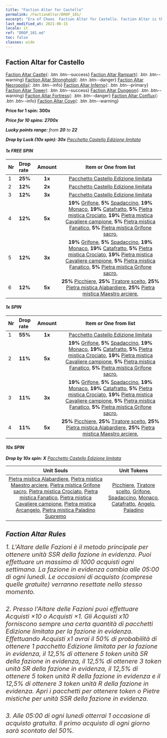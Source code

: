```yaml
---
title: "Faction Altar for Castello"
permalink: /FactionAltar/DROP_101/
excerpt: "Era of Chaos  Faction Altar for Castello. Faction Altar is the primary method for obtaining SSR units from the popular faction. Limited to 1,000 purchases each week. The popular faction changes at 05:00 every Monday. Purchase attempts and free purchase attempts will also reset then."
last_modified_at: 2021-06-15
locale: it
ref: "DROP_101.md"
toc: false
classes: wide
---
```


##  Faction Altar for **Castello**

  [Faction Altar Castle](/it/FactionAltar/DROP_101/){: .btn .btn--success} [Faction Altar Rampart](/it/FactionAltar/DROP_102/){: .btn .btn--warning} [Faction Altar Stronghold](/it/FactionAltar/DROP_103/){: .btn .btn--danger} [Faction Altar Necropolis](/it/FactionAltar/DROP_104/){: .btn .btn--info} [Faction Altar Inferno](/it/FactionAltar/DROP_105/){: .btn .btn--primary} [Faction Altar Tower](/it/FactionAltar/DROP_106/){: .btn .btn--success} [Faction Altar Dungeon](/it/FactionAltar/DROP_107/){: .btn .btn--warning} [Faction Altar Fortress](/it/FactionAltar/DROP_108/){: .btn .btn--danger} [Faction Altar Conflux](/it/FactionAltar/DROP_109/){: .btn .btn--info} [Faction Altar Cove](/it/FactionAltar/DROP_112/){: .btn .btn--warning} 

  **Price for 1 spin: 300x** <i class="fas fa-gem"/>

  **Price for 10 spins: 2700x** <i class="fas fa-gem"/>

  **Lucky points range:** from **20** to **22**

  **Drop by Luck (10x spin): 30x** [Pacchetto Castello Edizione limitata](/ItemsIT/con_2139/)

####  1x FREE SPIN 

  |    Nr    |  Drop rate  |  Amount   |   Item or One from list  |
  |:---------|:------------|:---------:|:------------------------:|
  | 1 | **25%** | **1x** | [Pacchetto Castello Edizione limitata](/ItemsIT/con_2139/) |
  | 2 | **12%** | **2x** | [Pacchetto Castello Edizione limitata](/ItemsIT/con_2139/) |
  | 3 | **12%** | **3x** | [Pacchetto Castello Edizione limitata](/ItemsIT/con_2139/) |
  | 4 | **12%** | **5x** |  **19%** [Grifone](/ItemsIT/unt_192/),  **5%** [Spadaccino](/ItemsIT/unt_193/),  **19%** [Monaco](/ItemsIT/unt_194/),  **19%** [Catafratto](/ItemsIT/unt_195/),  **5%** [Pietra mistica Crociato](/ItemsIT/unt_285/),  **19%** [Pietra mistica Cavaliere campione](/ItemsIT/unt_287/),  **5%** [Pietra mistica Fanatico](/ItemsIT/unt_286/),  **5%** [Pietra mistica Grifone sacro](/ItemsIT/unt_284/),  |
  | 5 | **12%** | **3x** |  **19%** [Grifone](/ItemsIT/unt_192/),  **5%** [Spadaccino](/ItemsIT/unt_193/),  **19%** [Monaco](/ItemsIT/unt_194/),  **19%** [Catafratto](/ItemsIT/unt_195/),  **5%** [Pietra mistica Crociato](/ItemsIT/unt_285/),  **19%** [Pietra mistica Cavaliere campione](/ItemsIT/unt_287/),  **5%** [Pietra mistica Fanatico](/ItemsIT/unt_286/),  **5%** [Pietra mistica Grifone sacro](/ItemsIT/unt_284/),  |
  | 6 | **12%** | **5x** |  **25%** [Picchiere](/ItemsIT/unt_190/),  **25%** [Tiratore scelto](/ItemsIT/unt_191/),  **25%** [Pietra mistica Alabardiere](/ItemsIT/unt_282/),  **25%** [Pietra mistica Maestro arciere](/ItemsIT/unt_283/),  |


####  1x SPIN 

  |    Nr    |  Drop rate  |  Amount   |   Item or One from list  |
  |:---------|:------------|:---------:|:------------------------:|
  | 1 | **55%** | **1x** | [Pacchetto Castello Edizione limitata](/ItemsIT/con_2139/) |
  | 2 | **11%** | **5x** |  **19%** [Grifone](/ItemsIT/unt_192/),  **5%** [Spadaccino](/ItemsIT/unt_193/),  **19%** [Monaco](/ItemsIT/unt_194/),  **19%** [Catafratto](/ItemsIT/unt_195/),  **5%** [Pietra mistica Crociato](/ItemsIT/unt_285/),  **19%** [Pietra mistica Cavaliere campione](/ItemsIT/unt_287/),  **5%** [Pietra mistica Fanatico](/ItemsIT/unt_286/),  **5%** [Pietra mistica Grifone sacro](/ItemsIT/unt_284/),  |
  | 3 | **11%** | **3x** |  **19%** [Grifone](/ItemsIT/unt_192/),  **5%** [Spadaccino](/ItemsIT/unt_193/),  **19%** [Monaco](/ItemsIT/unt_194/),  **19%** [Catafratto](/ItemsIT/unt_195/),  **5%** [Pietra mistica Crociato](/ItemsIT/unt_285/),  **19%** [Pietra mistica Cavaliere campione](/ItemsIT/unt_287/),  **5%** [Pietra mistica Fanatico](/ItemsIT/unt_286/),  **5%** [Pietra mistica Grifone sacro](/ItemsIT/unt_284/),  |
  | 4 | **11%** | **5x** |  **25%** [Picchiere](/ItemsIT/unt_190/),  **25%** [Tiratore scelto](/ItemsIT/unt_191/),  **25%** [Pietra mistica Alabardiere](/ItemsIT/unt_282/),  **25%** [Pietra mistica Maestro arciere](/ItemsIT/unt_283/),  |


####  10x SPIN 

  **Drop by 10x spin: X** [Pacchetto Castello Edizione limitata](/ItemsIT/con_2139/)

  |    Unit Souls    |  Unit Tokens  |
  |:----------------:|:-------------:|
  | [Pietra mistica Alabardiere](/ItemsIT/unt_282/), [Pietra mistica Maestro arciere](/ItemsIT/unt_283/), [Pietra mistica Grifone sacro](/ItemsIT/unt_284/), [Pietra mistica Crociato](/ItemsIT/unt_285/), [Pietra mistica Fanatico](/ItemsIT/unt_286/), [Pietra mistica Cavaliere campione](/ItemsIT/unt_287/), [Pietra mistica Arcangelo](/ItemsIT/unt_288/), [Pietra mistica Paladino Supremo](/ItemsIT/unt_289/) | [Picchiere](/ItemsIT/unt_190/), [Tiratore scelto](/ItemsIT/unt_191/), [Grifone](/ItemsIT/unt_192/), [Spadaccino](/ItemsIT/unt_193/), [Monaco](/ItemsIT/unt_194/), [Catafratto](/ItemsIT/unt_195/), [Angelo](/ItemsIT/unt_196/), [Paladino](/ItemsIT/unt_197/) |



## Faction Altar Rules

  <span style="color: #3c2a1e;font-size:20px">1. L'Altare delle Fazioni è il metodo principale per ottenere unità SSR della fazione in evidenza. Puoi effettuare un massimo di 1000 acquisti ogni settimana. La fazione in evidenza cambia alle 05:00 di ogni lunedì. Le occasioni di acquisto (comprese quelle gratuite) verranno resettate nello stesso momento.</span><br/>

<br/>  <span style="color: #3c2a1e;font-size:20px">2. Presso l'Altare delle Fazioni puoi effettuare Acquisti ×10 o Acquisti ×1. Gli Acquisti x10 forniscono sempre una certa quantità di pacchetti Edizione limitata per la fazione in evidenza. Effettuando Acquisti x1 avrai il 50% di probabilità di ottenere 1 pacchetto Edizione limitata per la fazione in evidenza, il 12,5% di ottenere 5 token unità SR della fazione in evidenza, il 12,5% di ottenere 3 token unità SR della fazione in evidenza, il 12,5% di ottenere 5 token unità R della fazione in evidenza e il 12,5% di ottenere 3 token unità R della fazione in evidenza. Apri i pacchetti per ottenere token o Pietre mistiche per unità SSR della fazione in evidenza.</span>

<br/>  <span style="color: #3c2a1e;font-size:20px">3. Alle 05:00 di ogni lunedì otterrai 1 occasione di acquisto gratuita. Il primo acquisto di ogni giorno sarà scontato del 50%.</span><br/>

<br/>